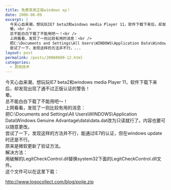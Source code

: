 ```yaml
---
title: 免费享用正版windows xp！
date: 2006-06-09
excerpt: |
  今天心血来潮，想玩玩IE7 beta2和windows media Player 11，软件下载下来后，却发现出现了通不过正版认证的警告！<br />
  晕。<br />
  总不能白白下载了不能用吧～！<br />
  上网看看，发现了一则比较有用的消息：<br />
  把C:\Documents and Settings\All Users\WINDOWS\Application Data\Windows Genuine Advantage\data\data.dat改为只读就行了。内容也要可以随意更改。<br />
  尝试了一下，发现这样的方法并不行，...
layout: post
permalink: /posts/20060609-12.html
categories:
  - 其他技术
---
```

今天心血来潮，想玩玩IE7 beta2和windows media Player 11，软件下载下来后，却发现出现了通不过正版认证的警告！  
晕。  
总不能白白下载了不能用吧～！  
上网看看，发现了一则比较有用的消息：  
把C:\Documents and Settings\All Users\WINDOWS\Application Data\Windows Genuine Advantage\data\data.dat改为只读就行了。内容也要可以随意更改。  
尝试了一下，发现这样的方法并不行，能通过IE7的认证，但在windows update时还是不行。  
原来是微软更新了验证方法。  
解决方法：  
用破解的LegitCheckControl.dll替换system32下面的LegitCheckControl.dll文件。  
这个文件可以在这里下载：

http://www.logocollect.com/blog/pojie.zip